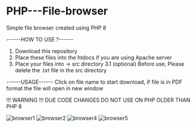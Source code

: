 # PHP---File-browser
Simple file browser created using PHP 8


------HOW TO USE ?------
1. Download this repository
2. Place these files into the htdocs if you are using Apache server
3. Place your files into -> src directory
3.1 (optional) Before use, Please delete the .txt file in the src directory

------USAGE------
Click on file name to start download, if file is in PDF format the file will open in new window


!!! WARNING !!!
DUE CODE CHANGES DO NOT USE ON PHP OLDER THAN PHP 8

![browser1](https://user-images.githubusercontent.com/81091191/145600990-822b05ea-e6e8-453f-a055-cf941007ea17.PNG)
![browser2](https://user-images.githubusercontent.com/81091191/145600998-6e6a30cf-5490-44a7-af15-72d6a6c20161.PNG)
![browser4](https://user-images.githubusercontent.com/81091191/145601009-70712dfd-1dba-47b0-81b4-1f9cd0441267.PNG)
![browser5](https://user-images.githubusercontent.com/81091191/145601017-4260f9f9-352a-415a-b8e5-63c9f22f8087.PNG)
